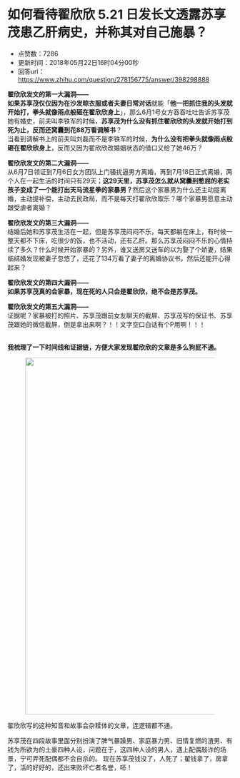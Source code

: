 # 如何看待翟欣欣 5.21 日发长文透露苏享茂患乙肝病史，并称其对自己施暴？
- 点赞数：7286
- 更新时间：2018年05月22日16时04分00秒
- 回答url：https://www.zhihu.com/question/278156775/answer/398298888
<body>
 <p data-pid="avEBPzYe"><b>翟欣欣发文的第一大漏洞——</b><br><b>如果苏享茂仅仅因为在沙发晾衣服或者夫妻日常对话</b>就能「<b>他一把抓住我的头发就开始打，拳头就像雨点般砸在翟欣欣身上</b>」，那么6月1号女方吞吞吐吐告诉苏享茂她有婚史，前夫叫李铁军的时候，<b>苏享茂为什么没有抓住翟欣欣的头发就开始打到死为止，反而还窝囊到花88万看调解书</b>？<br>
  当看到调解书上的前夫叫刘磊而不是李铁军的时候，<b>为什么没有把拳头就像雨点般砸在翟欣欣身上</b>，反而又因为翟欣欣改婚姻状态的借口又给了她46万？<br></p>
 <p data-pid="7fay589v"><b>翟欣欣发文的第二大漏洞——</b><br>
  从6月7日领证到7月6日女方团队上门骚扰逼男方离婚，再到7月18日正式离婚，两个人在一起生活的时间只有29天；<b>这29天里，苏享茂怎么就从窝囊到憋屈的老实孩子变成了一个能打出天马流星拳的家暴男？</b>然后这个家暴男为什么还主动提离婚，主动提补偿，主动去民政局，而不是每天打翟欣欣取乐？哪个家暴男愿意主动跟受虐者离婚？<br></p>
 <p data-pid="m8pHHqhg"><b>翟欣欣发文的第三大漏洞——</b><br>
  结婚后她和苏享茂生活在一起，但是苏享茂闷闷不乐，每天都躺在床上，有时候一整天都不下床，吃很少的饭，也不活动，还有乙肝。那么苏享茂闷闷不乐的心情持续了多久？什么时候开始家暴的？另外，谁又送房又送车的以为娶了个娇妻，结果临结婚发现被妻子忽悠了，还花了134万看了妻子的离婚协议书，然后还能开心得起来？<br></p>
 <p data-pid="cYvbbJxV"><b>翟欣欣发文的第四大漏洞——</b><br><b>如果苏享茂真的会家暴，现在死的人只会是翟欣欣，绝不会是苏享茂。</b><br></p>
 <p data-pid="K3tINQDQ"><b>翟欣欣发文的第五大漏洞——</b><br>
  证据呢？家暴被打的照片、苏享茂跟前女友聊天的截屏、苏享茂写的保证书、苏享茂跟她的微信截屏，倒是拿出来啊？！！文字空口白话有个P用啊！！！</p>
 <p data-pid="EGgIIovU"><br><b>我梳理了一下时间线和证据链，方便大家发现翟欣欣的文章是多么狗屁不通。 </b></p>
 <figure data-size="normal">
  <img src="https://pic1.zhimg.com/50/v2-c9492782341a5f817df50d77e48832e7_720w.jpg?source=1940ef5c" data-caption="" data-size="normal" data-rawwidth="800" data-rawheight="2836" data-original-token="v2-1ab6ced9b3828a207171ba5a29402924" data-default-watermark-src="https://pica.zhimg.com/50/v2-d02be72e309d897ae9e1a0d33a564aea_720w.jpg?source=1940ef5c" class="origin_image zh-lightbox-thumb" width="800" data-original="https://picx.zhimg.com/v2-c9492782341a5f817df50d77e48832e7_r.jpg?source=1940ef5c">
 </figure>
 <p data-pid="JhTlzGDp">翟欣欣写的这种知音和故事会杂糅体的文章，连逻辑都不通。</p>
 <p data-pid="u0qOLN9L">苏享茂在四段故事里面分别扮演了脾气暴躁男、家庭暴力男、旧情复燃的渣男、有钱为所欲为的土豪四种人设，问题在于，这四种人设的男人，遇上配偶敲诈的场景，宁可弄死配偶都不会自杀的。 现在苏享茂钱没了，人死了；翟钱拿了，房拿了，活的好好的，还出来败坏亡者名誉，呸！</p>
 <p></p>
</body>